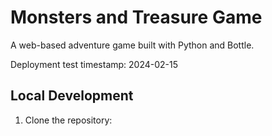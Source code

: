 # Monsters and Treasure Game

A web-based adventure game built with Python and Bottle.

Deployment test timestamp: 2024-02-15

## Local Development

1. Clone the repository:
```